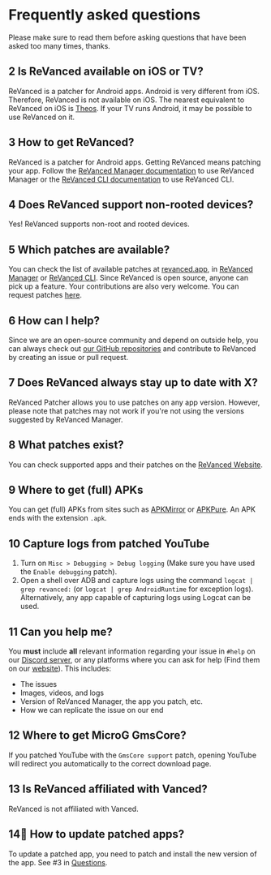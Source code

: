 # Frequently asked questions

Please make sure to read them before asking questions that have been asked too many times, thanks.

## 2 Is ReVanced available on iOS or TV?

ReVanced is a patcher for Android apps. Android is very different from iOS. Therefore, ReVanced is not available on iOS. The nearest equivalent to ReVanced on iOS is [Theos](https://theos.dev/). If your TV runs Android, it may be possible to use ReVanced on it.

## 3 How to get ReVanced?

ReVanced is a patcher for Android apps. Getting ReVanced means patching your app. Follow the [ReVanced Manager documentation](https://github.com/revanced/revanced-manager/tree/main/docs) to use ReVanced Manager or the [ReVanced CLI documentation](https://github.com/revanced/revanced-cli/tree/main/docs) to use ReVanced CLI.

## 4 Does ReVanced support non-rooted devices?

Yes! ReVanced supports non-root and rooted devices.

## 5 Which patches are available?

You can check the list of available patches at [revanced.app](https://revanced.app/patches), in [ReVanced Manager](https://github.com/revanced/revanced-manager/tree/main/docs) or [ReVanced CLI](https://github.com/revanced/revanced-cli/tree/main/docs). Since ReVanced is open source, anyone can pick up a feature. Your contributions are also very welcome. You can request patches [here](https://github.com/ReVanced/revanced-patches/issues/new?assignees=&labels=Feature+request&projects=&template=feature_request.yml&title=feat%3A+).

## 6 How can I help?

Since we are an open-source community and depend on outside help, you can always check out [our GitHub repositories](https://revanced.app/github) and contribute to ReVanced by creating an issue or pull request.

## 7 Does ReVanced always stay up to date with X?

ReVanced Patcher allows you to use patches on any app version. However, please note that patches may not work if you're not using the versions suggested by ReVanced Manager.

## 8 What patches exist?

You can check supported apps and their patches on the [ReVanced Website](https://revanced.app/patches).

## 9 Where to get (full) APKs

You can get (full) APKs from sites such as [APKMirror](https://www.apkmirror.com/) or [APKPure](https://apkpure.net/de). An APK ends with the extension `.apk`.

## 10 Capture logs from patched YouTube

1. Turn on `Misc > Debugging > Debug logging` (Make sure you have used the `Enable debugging` patch).  
2. Open a shell over ADB and capture logs using the command `logcat | grep revanced:` (or `logcat | grep AndroidRuntime` for exception logs). Alternatively, any app capable of capturing logs using Logcat can be used.

## 11 Can you help me?

You **must** include **all** relevant information regarding your issue in `#help` on our [Discord server](https://revanced.app/discord), or any platforms where you can ask for help (Find them on our [website](https://revanced.app)). This includes:

- The issues  
- Images, videos, and logs  
- Version of ReVanced Manager, the app you patch, etc.  
- How we can replicate the issue on our end

## 12 Where to get MicroG GmsCore?

If you patched YouTube with the `GmsCore support` patch, opening YouTube will redirect you automatically to the correct download page.

## 13 Is ReVanced affiliated with Vanced?

ReVanced is not affiliated with Vanced.

## 14🔸 How to update patched apps?

To update a patched app, you need to patch and install the new version of the app. See #3 in [Questions](questions.md).
